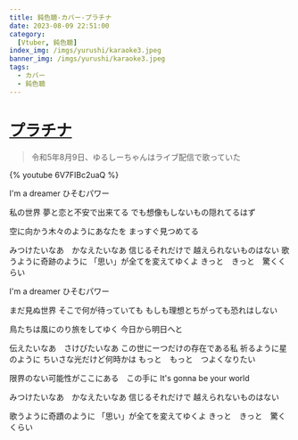 ```yaml
---
title: 鈍色聴-カバー-プラチナ
date: 2023-08-09 22:51:00
category:
  [Vtuber, 鈍色聴]
index_img: /imgs/yurushi/karaoke3.jpeg
banner_img: /imgs/yurushi/karaoke3.jpeg
tags:
  - カバー
  - 鈍色聴
---
```


<script src='/js/diy/resize-ifram.js'></script>

# [プラチナ](https://www.youtube.com/watch?v=_EAStnXXXqQ&t=0s)

> 令和5年8月9日、ゆるしーちゃんはライブ配信で歌っていた

{% youtube 6V7FIBc2uaQ %}

I'm a dreamer ひそむパワー

私の世界
夢と恋と不安で出来てる
でも想像もしないもの隠れてるはず

空に向かう木々のようにあなたを
まっすぐ見つめてる

みつけたいなあ　かなえたいなあ
信じるそれだけで
越えられないものはない
歌うように奇跡のように
「思い」が全てを変えてゆくよ
きっと　きっと　驚くくらい

I'm a dreamer ひそむパワー

まだ見ぬ世界
そこで何が待っていても
もしも理想とちがっても恐れはしない

鳥たちは風にのり旅をしてゆく
今日から明日へと

伝えたいなあ　さけびたいなあ
この世にーつだけの存在である私
祈るように星のように
ちいさな光だけど何時かは
もっと　もっと　つよくなりたい

限界のない可能性がここにある　この手に
It's gonna be your world

みつけたいなあ　かなえたいなあ
信じるそれだけで
越えられないものはない

歌うように奇蹟のように
「思い」が全てを変えてゆくよ
きっと　きっと　驚くくらい



